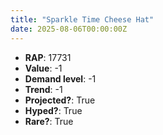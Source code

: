 ```yaml
---
title: "Sparkle Time Cheese Hat"
date: 2025-08-06T00:00:00Z
---
```

- **RAP**: 17731
- **Value**: -1
- **Demand level**: -1
- **Trend**: -1
- **Projected?**: True
- **Hyped?**: True
- **Rare?**: True
